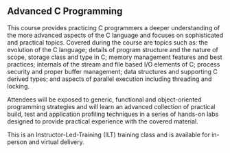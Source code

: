 ## Advanced C Programming

This course provides practicing C programmers a deeper understanding of the more advanced aspects of the C language and focuses on sophisticated and practical topics. Covered during the course are topics such as: the evolution of the C language; details of program structure and the nature of scope, storage class and type in C; memory management features and best practices; internals of the stream and file based I/O elements of C; process security and proper buffer management; data structures and supporting C derived types; and aspects of parallel execution including threading and locking. 

Attendees will be exposed to generic, functional and object-oriented programming strategies and will learn an advanced collection of practical build, test and application profiling techniques in a series of hands-on labs designed to provide practical experience with the covered material.

This is an Instructor-Led-Training (ILT) training class and is available for in-person and virtual delivery.

